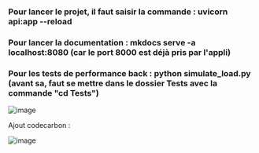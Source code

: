 ### Pour lancer le projet, il faut saisir la commande : uvicorn api:app --reload
### Pour lancer la documentation : mkdocs serve -a localhost:8080 (car le port 8000 est déjà pris par l'appli)
### Pour les tests de performance back : python simulate_load.py (avant sa, faut se mettre dans le dossier Tests avec la commande "cd Tests")



![image](https://github.com/user-attachments/assets/49585dc1-1a2b-48f3-90c9-62babdc9727a)

Ajout codecarbon :

![image](https://github.com/user-attachments/assets/f9ca2f47-2d84-4d7e-8604-384bdf274fe9)

